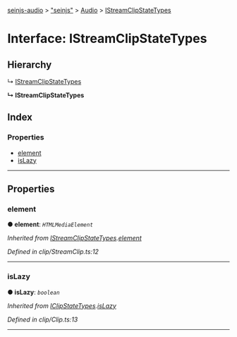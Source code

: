 [seinjs-audio](../README.md) > ["seinjs"](../modules/_seinjs_.md) > [Audio](../modules/_seinjs_.audio.md) > [IStreamClipStateTypes](../interfaces/_seinjs_.audio.istreamclipstatetypes.md)

# Interface: IStreamClipStateTypes

## Hierarchy

↳  [IStreamClipStateTypes](istreamclipstatetypes.md)

**↳ IStreamClipStateTypes**

## Index

### Properties

* [element](_seinjs_.audio.istreamclipstatetypes.md#element)
* [isLazy](_seinjs_.audio.istreamclipstatetypes.md#islazy)

---

## Properties

<a id="element"></a>

###  element

**● element**: *`HTMLMediaElement`*

*Inherited from [IStreamClipStateTypes](istreamclipstatetypes.md).[element](istreamclipstatetypes.md#element)*

*Defined in clip/StreamClip.ts:12*

___
<a id="islazy"></a>

###  isLazy

**● isLazy**: *`boolean`*

*Inherited from [IClipStateTypes](iclipstatetypes.md).[isLazy](iclipstatetypes.md#islazy)*

*Defined in clip/Clip.ts:13*

___

